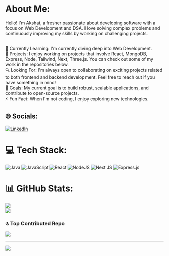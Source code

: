 # About Me:
Hello! I'm Akshat, a fresher passionate about developing software with a focus on Web Development and DSA. I love solving complex problems and continuously improving my skills by working on challenging projects.<br><br>

🌱 Currently Learning: I'm currently diving deep into Web Development.<br>
💼 Projects: I enjoy working on projects that involve React, MongoDB, Express, Node, Tailwind, Next, Three.js. You can check out some of my work in the repositories below.<br>
🔍 Looking For: I'm always open to collaborating on exciting projects related to both frontend and backend development. Feel free to reach out if you have something in mind!<br>
🎯 Goals: My current goal is to build robust, scalable applications, and contribute to open-source projects.<br>
⚡ Fun Fact: When I'm not coding, I enjoy exploring new technologies.<br>


## 🌐 Socials:
 [![LinkedIn](https://img.shields.io/badge/LinkedIn-%230077B5.svg?logo=linkedin&logoColor=white)](https://www.linkedin.com/in/akshat-mishra-1ak/)

# 💻 Tech Stack:
![Java](https://img.shields.io/badge/java-%23ED8B00.svg?style=for-the-badge&logo=openjdk&logoColor=white) ![JavaScript](https://img.shields.io/badge/javascript-%23323330.svg?style=for-the-badge&logo=javascript&logoColor=%23F7DF1E) ![React](https://img.shields.io/badge/react-%2320232a.svg?style=for-the-badge&logo=react&logoColor=%2361DAFB) ![NodeJS](https://img.shields.io/badge/node.js-6DA55F?style=for-the-badge&logo=node.js&logoColor=white) ![Next JS](https://img.shields.io/badge/Next-black?style=for-the-badge&logo=next.js&logoColor=white) ![Express.js](https://img.shields.io/badge/express.js-%23404d59.svg?style=for-the-badge&logo=express&logoColor=%2361DAFB)
# 📊 GitHub Stats:
![](https://github-readme-streak-stats.herokuapp.com/?user=Anonymousarceus&theme=dark&hide_border=false)<br/>
![](https://github-readme-stats.vercel.app/api/top-langs/?username=Anonymousarceus&theme=dark&hide_border=false&include_all_commits=true&count_private=true&layout=compact)

### 🔝 Top Contributed Repo
![](https://github-contributor-stats.vercel.app/api?username=Anonymousarceus&limit=5&theme=dark&combine_all_yearly_contributions=true)

---
[![](https://visitcount.itsvg.in/api?id=Anonymousarceus&icon=0&color=0)](https://visitcount.itsvg.in)

<!-- Proudly created with GPRM ( https://gprm.itsvg.in ) -->
